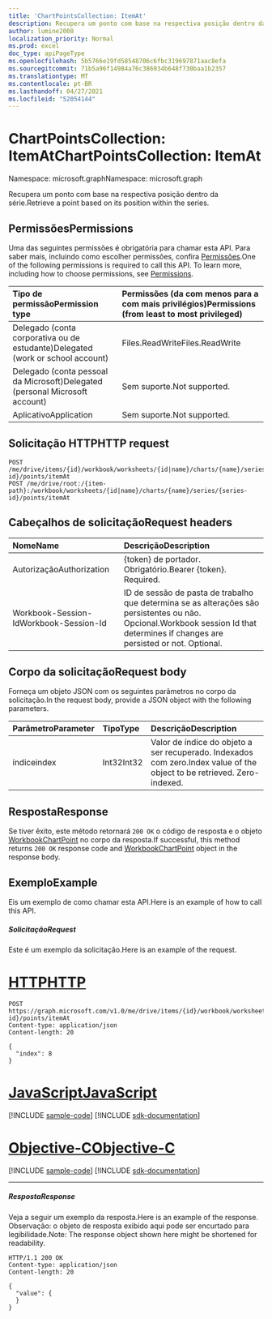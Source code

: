 ```yaml
---
title: 'ChartPointsCollection: ItemAt'
description: Recupera um ponto com base na respectiva posição dentro da série.
author: lumine2008
localization_priority: Normal
ms.prod: excel
doc_type: apiPageType
ms.openlocfilehash: 5b5766e19fd58548706c6fbc319697871aac8efa
ms.sourcegitcommit: 71b5a96f14984a76c386934b648f730baa1b2357
ms.translationtype: MT
ms.contentlocale: pt-BR
ms.lasthandoff: 04/27/2021
ms.locfileid: "52054144"
---
```

# <a name="chartpointscollection-itemat"></a><span data-ttu-id="19aab-103">ChartPointsCollection: ItemAt</span><span class="sxs-lookup"><span data-stu-id="19aab-103">ChartPointsCollection: ItemAt</span></span>

<span data-ttu-id="19aab-104">Namespace: microsoft.graph</span><span class="sxs-lookup"><span data-stu-id="19aab-104">Namespace: microsoft.graph</span></span>

<span data-ttu-id="19aab-105">Recupera um ponto com base na respectiva posição dentro da série.</span><span class="sxs-lookup"><span data-stu-id="19aab-105">Retrieve a point based on its position within the series.</span></span>
## <a name="permissions"></a><span data-ttu-id="19aab-106">Permissões</span><span class="sxs-lookup"><span data-stu-id="19aab-106">Permissions</span></span>
<span data-ttu-id="19aab-p101">Uma das seguintes permissões é obrigatória para chamar esta API. Para saber mais, incluindo como escolher permissões, confira [Permissões](/graph/permissions-reference).</span><span class="sxs-lookup"><span data-stu-id="19aab-p101">One of the following permissions is required to call this API. To learn more, including how to choose permissions, see [Permissions](/graph/permissions-reference).</span></span>

|<span data-ttu-id="19aab-109">Tipo de permissão</span><span class="sxs-lookup"><span data-stu-id="19aab-109">Permission type</span></span>      | <span data-ttu-id="19aab-110">Permissões (da com menos para a com mais privilégios)</span><span class="sxs-lookup"><span data-stu-id="19aab-110">Permissions (from least to most privileged)</span></span>              |
|:--------------------|:---------------------------------------------------------|
|<span data-ttu-id="19aab-111">Delegado (conta corporativa ou de estudante)</span><span class="sxs-lookup"><span data-stu-id="19aab-111">Delegated (work or school account)</span></span> | <span data-ttu-id="19aab-112">Files.ReadWrite</span><span class="sxs-lookup"><span data-stu-id="19aab-112">Files.ReadWrite</span></span>    |
|<span data-ttu-id="19aab-113">Delegado (conta pessoal da Microsoft)</span><span class="sxs-lookup"><span data-stu-id="19aab-113">Delegated (personal Microsoft account)</span></span> | <span data-ttu-id="19aab-114">Sem suporte.</span><span class="sxs-lookup"><span data-stu-id="19aab-114">Not supported.</span></span>    |
|<span data-ttu-id="19aab-115">Aplicativo</span><span class="sxs-lookup"><span data-stu-id="19aab-115">Application</span></span> | <span data-ttu-id="19aab-116">Sem suporte.</span><span class="sxs-lookup"><span data-stu-id="19aab-116">Not supported.</span></span> |

## <a name="http-request"></a><span data-ttu-id="19aab-117">Solicitação HTTP</span><span class="sxs-lookup"><span data-stu-id="19aab-117">HTTP request</span></span>

<!-- { "blockType": "ignored" } -->
```http
POST /me/drive/items/{id}/workbook/worksheets/{id|name}/charts/{name}/series/{series-id}/points/itemAt
POST /me/drive/root:/{item-path}:/workbook/worksheets/{id|name}/charts/{name}/series/{series-id}/points/itemAt

```
## <a name="request-headers"></a><span data-ttu-id="19aab-118">Cabeçalhos de solicitação</span><span class="sxs-lookup"><span data-stu-id="19aab-118">Request headers</span></span>
| <span data-ttu-id="19aab-119">Nome</span><span class="sxs-lookup"><span data-stu-id="19aab-119">Name</span></span>       | <span data-ttu-id="19aab-120">Descrição</span><span class="sxs-lookup"><span data-stu-id="19aab-120">Description</span></span>|
|:---------------|:----------|
| <span data-ttu-id="19aab-121">Autorização</span><span class="sxs-lookup"><span data-stu-id="19aab-121">Authorization</span></span>  | <span data-ttu-id="19aab-p102">{token} de portador. Obrigatório.</span><span class="sxs-lookup"><span data-stu-id="19aab-p102">Bearer {token}. Required.</span></span> |
| <span data-ttu-id="19aab-124">Workbook-Session-Id</span><span class="sxs-lookup"><span data-stu-id="19aab-124">Workbook-Session-Id</span></span>  | <span data-ttu-id="19aab-p103">ID de sessão de pasta de trabalho que determina se as alterações são persistentes ou não. Opcional.</span><span class="sxs-lookup"><span data-stu-id="19aab-p103">Workbook session Id that determines if changes are persisted or not. Optional.</span></span>|

## <a name="request-body"></a><span data-ttu-id="19aab-127">Corpo da solicitação</span><span class="sxs-lookup"><span data-stu-id="19aab-127">Request body</span></span>
<span data-ttu-id="19aab-128">Forneça um objeto JSON com os seguintes parâmetros no corpo da solicitação.</span><span class="sxs-lookup"><span data-stu-id="19aab-128">In the request body, provide a JSON object with the following parameters.</span></span>

| <span data-ttu-id="19aab-129">Parâmetro</span><span class="sxs-lookup"><span data-stu-id="19aab-129">Parameter</span></span>    | <span data-ttu-id="19aab-130">Tipo</span><span class="sxs-lookup"><span data-stu-id="19aab-130">Type</span></span>   |<span data-ttu-id="19aab-131">Descrição</span><span class="sxs-lookup"><span data-stu-id="19aab-131">Description</span></span>|
|:---------------|:--------|:----------|
|<span data-ttu-id="19aab-132">índice</span><span class="sxs-lookup"><span data-stu-id="19aab-132">index</span></span>|<span data-ttu-id="19aab-133">Int32</span><span class="sxs-lookup"><span data-stu-id="19aab-133">Int32</span></span>|<span data-ttu-id="19aab-p104">Valor de índice do objeto a ser recuperado. Indexados com zero.</span><span class="sxs-lookup"><span data-stu-id="19aab-p104">Index value of the object to be retrieved. Zero-indexed.</span></span>|

## <a name="response"></a><span data-ttu-id="19aab-136">Resposta</span><span class="sxs-lookup"><span data-stu-id="19aab-136">Response</span></span>

<span data-ttu-id="19aab-137">Se tiver êxito, este método retornará `200 OK` o código de resposta e o objeto [WorkbookChartPoint](../resources/chartpoint.md) no corpo da resposta.</span><span class="sxs-lookup"><span data-stu-id="19aab-137">If successful, this method returns `200 OK` response code and [WorkbookChartPoint](../resources/chartpoint.md) object in the response body.</span></span>

## <a name="example"></a><span data-ttu-id="19aab-138">Exemplo</span><span class="sxs-lookup"><span data-stu-id="19aab-138">Example</span></span>
<span data-ttu-id="19aab-139">Eis um exemplo de como chamar esta API.</span><span class="sxs-lookup"><span data-stu-id="19aab-139">Here is an example of how to call this API.</span></span>
##### <a name="request"></a><span data-ttu-id="19aab-140">Solicitação</span><span class="sxs-lookup"><span data-stu-id="19aab-140">Request</span></span>
<span data-ttu-id="19aab-141">Este é um exemplo da solicitação.</span><span class="sxs-lookup"><span data-stu-id="19aab-141">Here is an example of the request.</span></span>

# <a name="http"></a>[<span data-ttu-id="19aab-142">HTTP</span><span class="sxs-lookup"><span data-stu-id="19aab-142">HTTP</span></span>](#tab/http)
<!--{
  "blockType": "request",
  "isComposable": true,
  "name": "chartpointscollection_itemat",
  "idempotent": true,
  "@type": "requestBodyResourceFor.chartpointscollection_itemat"
}-->
```http
POST https://graph.microsoft.com/v1.0/me/drive/items/{id}/workbook/worksheets/{id|name}/charts/{name}/series/{series-id}/points/itemAt
Content-type: application/json
Content-length: 20

{
  "index": 8
}
```
# <a name="javascript"></a>[<span data-ttu-id="19aab-143">JavaScript</span><span class="sxs-lookup"><span data-stu-id="19aab-143">JavaScript</span></span>](#tab/javascript)
[!INCLUDE [sample-code](../includes/snippets/javascript/chartpointscollection-itemat-javascript-snippets.md)]
[!INCLUDE [sdk-documentation](../includes/snippets/snippets-sdk-documentation-link.md)]

# <a name="objective-c"></a>[<span data-ttu-id="19aab-144">Objective-C</span><span class="sxs-lookup"><span data-stu-id="19aab-144">Objective-C</span></span>](#tab/objc)
[!INCLUDE [sample-code](../includes/snippets/objc/chartpointscollection-itemat-objc-snippets.md)]
[!INCLUDE [sdk-documentation](../includes/snippets/snippets-sdk-documentation-link.md)]

---


##### <a name="response"></a><span data-ttu-id="19aab-145">Resposta</span><span class="sxs-lookup"><span data-stu-id="19aab-145">Response</span></span>
<span data-ttu-id="19aab-146">Veja a seguir um exemplo da resposta.</span><span class="sxs-lookup"><span data-stu-id="19aab-146">Here is an example of the response.</span></span> <span data-ttu-id="19aab-147">Observação: o objeto de resposta exibido aqui pode ser encurtado para legibilidade.</span><span class="sxs-lookup"><span data-stu-id="19aab-147">Note: The response object shown here might be shortened for readability.</span></span>
<!-- {
  "blockType": "response",
  "truncated": true,
  "@odata.type": "microsoft.graph.workbookChartPoint"
} -->
```http
HTTP/1.1 200 OK
Content-type: application/json
Content-length: 20

{
  "value": {
  }
}
```

<!-- uuid: 8fcb5dbc-d5aa-4681-8e31-b001d5168d79
2015-10-25 14:57:30 UTC -->
<!-- {
  "type": "#page.annotation",
  "description": "ChartPointsCollection: ItemAt",
  "keywords": "",
  "section": "documentation",
  "tocPath": "",
  "suppressions": [
  ]
}-->

